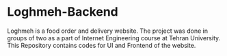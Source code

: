 # Loghmeh-Backend
Loghmeh is a food order and delivery website. The project was done in groups of two as a part of Internet Engineering course at Tehran University. This Repository contains codes for UI and Frontend of the website.
